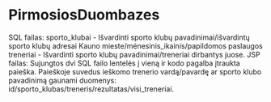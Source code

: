 # PirmosiosDuombazes
SQL failas:
sporto_klubai - Išvardinti sporto klubų pavadinimai/išvardintų sporto klubų adresai Kauno mieste/mėnesinis_ikainis/papildomos paslaugos
treneriai - Išvardinti sporto klubų pavadinimai/treneriai dirbantys juose.
JSP failas:
Sujungtos dvi SQL failo lentelės į vieną ir kodo pagalba įtraukta paieška. Paieškoje suvedus ieškomo trenerio vardą/pavardę ar sporto klubo pavadinimą gaunami duomenys:
id/sporto_klubas/treneris/rezultatas/visi_treneriai.
